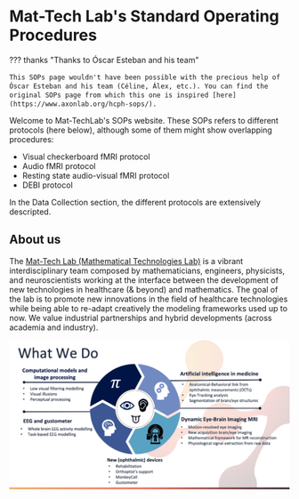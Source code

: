 # Mat-Tech Lab's Standard Operating Procedures

??? thanks "Thanks to Óscar Esteban and his team"

    This SOPs page wouldn't have been possible with the precious help of Óscar Esteban and his team (Céline, Álex, etc.). You can find the original SOPs page from which this one is inspired [here](https://www.axonlab.org/hcph-sops/).

Welcome to Mat-TechLab's SOPs website. These SOPs refers to different protocols (here below), although some of them might show overlapping procedures:

- Visual checkerboard fMRI protocol
- Audio fMRI protocol
- Resting state audio-visual fMRI protocol
- DEBI protocol

In the Data Collection section, the different protocols are extensively descripted.

## About us

The [Mat-Tech Lab (Mathematical Technologies Lab)](https://sites.google.com/view/mat-tech-lab/home) is a vibrant interdisciplinary team composed by mathematicians, engineers, physicists, and neuroscientists working at the interface between the development of new technologies in healthcare (& beyond) and mathematics. The goal of the lab is to promote new innovations in the field of healthcare technologies while being able to re-adapt creatively the modeling frameworks used up to now. We value industrial partnerships and hybrid developments (across academia and industry).

![What We Do](assets/images/what-we-do.png)
